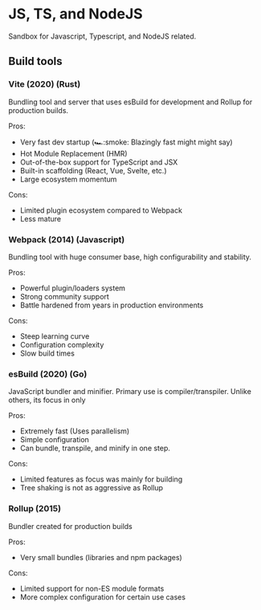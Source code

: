 # JS, TS, and NodeJS
Sandbox for Javascript, Typescript, and NodeJS related.





## Build tools
### Vite (2020) (Rust)
Bundling tool and server that uses esBuild for development and Rollup for production builds.

Pros:
- Very fast dev startup (🏎️:smoke: Blazingly fast might might say)
- Hot Module Replacement (HMR)
- Out-of-the-box support for TypeScript and JSX
- Built-in scaffolding (React, Vue, Svelte, etc.)
- Large ecosystem momentum

Cons:
- Limited plugin ecosystem compared to Webpack
- Less mature
### Webpack (2014) (Javascript)
Bundling tool with huge consumer base, high configurability and stability.

Pros:
- Powerful plugin/loaders system
- Strong community support
- Battle hardened from years in production environments

Cons:
- Steep learning curve
- Configuration complexity
- Slow build times
### esBuild (2020) (Go)
JavaScript bundler and minifier. Primary use is compiler/transpiler. Unlike others, its focus in only 

Pros:
- Extremely fast (Uses parallelism)
- Simple configuration
- Can bundle, transpile, and minify in one step.

Cons:
- Limited features as focus was mainly for building
- Tree shaking is not as aggressive as Rollup
### Rollup (2015)
Bundler created for production builds

Pros:
- Very small bundles (libraries and npm packages)

Cons:
- Limited support for non-ES module formats
- More complex configuration for certain use cases